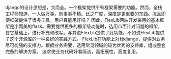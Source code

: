 
django的设计思想是，大而全。一个框架提供所有框架需要的功能。然而，全栈工程师知道，一人做万事，则事事不精。比之广度，深度是更重要的东西。况且即便框架提供了很多工具，用户真能用好吗？
因此，FlexLib网站开发采用的基本框架是小而美的flask。需要提供更多的框架级功能时，选用市面针对问题的框架，在它基础上，进行补充和改写。与其说FlexLib提供了此功能，不如说FlexLib提供了这个开源库的一种良好的实践方式。
FlexLib在功能上对标django，提供对业务尽可能强的支撑力。根据业务需要，选用常见领域的较为优秀的支持库，组成整套完备的解决方案。
追求使业务代码好看简洁，高拓展性，高度复用。 

